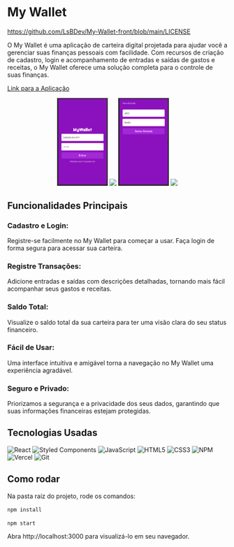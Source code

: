 # My Wallet
https://github.com/LsBDev/My-Wallet-front/blob/main/LICENSE

O My Wallet é uma aplicação de carteira digital projetada para ajudar você a gerenciar suas finanças pessoais com facilidade. Com recursos de criação de cadastro, login e acompanhamento de entradas e saídas de gastos e receitas, o My Wallet oferece uma solução completa para o controle de suas finanças.


<a href="https://my-wallet-weld-zeta.vercel.app/"> Link para a Aplicação </a>
<p align="center">
  <img width="23%" src="./src/assets/login.png" />
  <img width="23%" src="./src/assets/transacões 1.png" />
  <img width="23%" src="./src/assets/inserindo entrada.png" />
  <img width="23%" src="./src/assets/transacões 2.png" />
</p>

## Funcionalidades Principais
 
### Cadastro e Login: 
Registre-se facilmente no My Wallet para começar a usar. Faça login de forma segura para acessar sua carteira.

### Registre Transações: 
Adicione entradas e saídas com descrições detalhadas, tornando mais fácil acompanhar seus gastos e receitas.

### Saldo Total: 
Visualize o saldo total da sua carteira para ter uma visão clara do seu status financeiro.

### Fácil de Usar:
Uma interface intuitiva e amigável torna a navegação no My Wallet uma experiência agradável.

### Seguro e Privado:
Priorizamos a segurança e a privacidade dos seus dados, garantindo que suas informações financeiras estejam protegidas.

## Tecnologias Usadas
  
  ![React](https://img.shields.io/badge/react-%2320232a.svg?style=for-the-badge&logo=react&logoColor=%2361DAFB)
  ![Styled Components](https://img.shields.io/badge/styled--components-DB7093?style=for-the-badge&logo=styled-components&logoColor=white)
  ![JavaScript](https://img.shields.io/badge/javascript-%23323330.svg?style=for-the-badge&logo=javascript&logoColor=%23F7DF1E)
  ![HTML5](https://img.shields.io/badge/html5-%23E34F26.svg?style=for-the-badge&logo=html5&logoColor=white)
  ![CSS3](https://img.shields.io/badge/css3-%231572B6.svg?style=for-the-badge&logo=css3&logoColor=white)
  ![NPM](https://img.shields.io/badge/NPM-%23CB3837.svg?style=for-the-badge&logo=npm&logoColor=white)
  ![Vercel](https://img.shields.io/badge/vercel-%23000000.svg?style=for-the-badge&logo=vercel&logoColor=white)
  ![Git](https://img.shields.io/badge/git-%23F05033.svg?style=for-the-badge&logo=git&logoColor=white)
  
## Como rodar
Na pasta raiz do projeto, rode os comandos:

```bash
npm install
```
```bash
npm start
```

Abra http://localhost:3000 para visualizá-lo em seu navegador.
